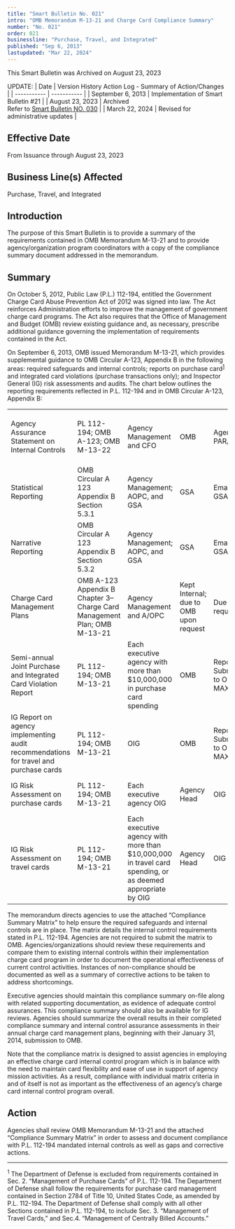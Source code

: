 ```yaml
---
title: "Smart Bulletin No. 021"
intro: "OMB Memorandum M-13-21 and Charge Card Compliance Summary"
number: "No. 021"
order: 021
businessline: "Purchase, Travel, and Integrated"
published: "Sep 6, 2013"
lastupdated: "Mar 22, 2024"
---
```


<div 
    class="usa-alert margin-y-2 usa-alert--warning"
    data-test="alert-container"
    >
    <div class="usa-alert__body">
    <p 
        class="usa-alert__text" 
    >
        This Smart Bulletin was Archived on August 23, 2023
    </p>
    </div>
</div>

UPDATE:
| Date | Version History Action Log - Summary of Action/Changes |
| ----------- | ----------- |
| September 6, 2013 | Implementation of Smart Bulletin #21 |
| August 23, 2023 | Archived </br> Refer to [Smart Bulletin NO. 030](/policies-and-audits/smart-bulletins/030) |
| March 22, 2024 | Revised for administrative updates |

## Effective Date

From Issuance through August 23, 2023


## Business Line(s) Affected

Purchase, Travel, and Integrated


## Introduction

The purpose of this Smart Bulletin is to provide a summary of the requirements contained in OMB Memorandum M-13-21 and to provide agency/organization program coordinators with a copy of the compliance summary document addressed in the memorandum.


## Summary

On October 5, 2012, Public Law (P.L.) 112-194, entitled the Government Charge Card Abuse Prevention Act of 2012 was signed into law. The Act reinforces Administration efforts to improve the management of government charge card programs. The Act also requires that the Office of Management and Budget (OMB) review existing guidance and, as necessary, prescribe additional guidance governing the implementation of requirements contained in the Act. 

On September 6, 2013, OMB issued Memorandum M-13-21, which provides supplemental guidance to OMB Circular A-123, Appendix B in the following areas: required safeguards and internal controls; reports on purchase card<sup><a href="#footnote-1">1</a></sup> and integrated card violations (purchase transactions only); and Inspector 
General (IG) risk assessments and audits. The chart below outlines the reporting requirements reflected in P.L. 112-194 and in OMB Circular A-123, Appendix B:


|  |  |  |  |  |  |  |
| ----------- | ----------- | ----------- | ----------- | ----------- | ----------- | ----------- |
| Agency Assurance Statement on Internal Controls | PL 112-194; OMB A-123; OMB M-13-22 | Agency Management and CFO | OMB | Agency PAR/ AFR | OMB A-123; M 13-21; Smart Bulletin No. 21 | [OMB Circular A-123, Appendix B]() |
| Statistical Reporting | OMB Circular A 123 Appendix B Section 5.3.1 | Agency Management; AOPC, and GSA | GSA | Email to GSA | OMB Circular A 123, Appendix B | [OMB Circular A-123, Appendix B]() |
| Narrative Reporting | OMB Circular A 123 Appendix B Section 5.3.2 | Agency Management; AOPC, and GSA | GSA | Email to GSA | OMB Circular A 123, Appendix B | [OMB Circular A-123, Appendix B]() |
| Charge Card Management Plans | OMB A-123 Appendix B Chapter 3– Charge Card Management Plan; OMB M-13-21 | Agency Management and A/OPC | Kept Internal; due to OMB upon request | Due upon request | OMB A-123, App B; M-13-21; Smart Bulletin No. 21 | [OMB Circular A-123, Appendix B]() |
| Semi-annual Joint Purchase and Integrated Card Violation Report | PL 112-194; OMB M-13-21 | Each executive agency with more than $10,000,000 in purchase card spending | OMB | Report Submission to OMB MAX | PL 112-194; M 13-21; Draft Violation Reports | [OMB Memorandum M 31-21]() |
| IG Report on agency implementing audit recommendations for travel and purchase cards | PL 112-194; OMB M-13-21 | OIG | OMB | Report Submission to OMB MAX | PL 112-194; OMB M-13-21 | [OMB Memorandum M 31-21]() |
| IG Risk Assessment on purchase cards | PL 112-194; OMB M-13-21 | Each executive agency OIG | Agency Head | OIG | PL 112-194; OMB M-13-21 | [Public Law 112-194]() |
| IG Risk Assessment on travel cards | PL 112-194; OMB M-13-21 | Each executive agency with more than $10,000,000 in travel card spending, or as deemed appropriate by OIG | Agency Head | OIG | PL 112-194; OMB M-13-21 | [Public Law 112-194]() |



The memorandum directs agencies to use the attached “Compliance Summary Matrix” to help ensure the required safeguards and internal controls are in place. The matrix details the internal control requirements stated in P.L. 112-194. Agencies are not required to submit the matrix to OMB. Agencies/organizations should review these requirements and compare them to existing internal controls within their implementation charge card program in order to document the operational effectiveness of current control activities. Instances of non-compliance should be documented as well as a summary of corrective actions to be taken to address shortcomings. 

Executive agencies should maintain this compliance summary on-file along with related supporting documentation, as evidence of adequate control assurances. This compliance summary should also be available for IG reviews. Agencies should summarize the overall results in their completed compliance summary and internal control assurance assessments in their annual charge card management plans, beginning with their January 31, 2014, submission to OMB. 

Note that the compliance matrix is designed to assist agencies in employing an effective charge card internal control program which is in balance with the need to maintain card flexibility and ease of use in support of agency mission activities. As a result, compliance with individual matrix criteria in and of itself is not as important as the effectiveness of an agency’s charge card internal control program overall.


## Action
Agencies shall review OMB Memorandum M-13-21 and the attached “Compliance Summary Matrix” in order to assess and document compliance with P.L. 112-194 mandated internal controls as well as gaps and corrective actions. 

<hr/>
<p font-size-5 id="footnote-1"><sup>1</sup> The Department of Defense is excluded from requirements contained in Sec. 2. “Management of Purchase Cards” of P.L. 112-194. The Department of Defense shall follow the requirements for purchase card management contained in Section 2784 of Title 10, United States Code, as amended by P.L. 112-194. The Department of Defense shall comply with all other Sections contained in P.L. 112-194, to include Sec. 3. “Management of Travel Cards,” and Sec.4. “Management of Centrally Billed Accounts.”
</p>

